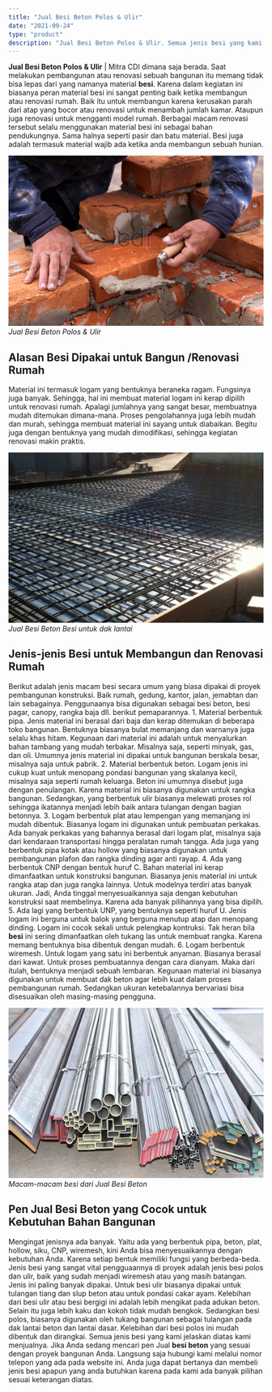 ```yaml
---
title: "Jual Besi Beton Polos & Ulir"
date: "2021-09-24"
type: "product"
description: "Jual Besi Beton Polos & Ulir. Semua jenis besi yang kami jelaskan diatas kami menjualnya. Jika Anda sedang mencari pen Jual **besi beton** yang sesuai denga..."
---
```


**Jual Besi Beton Polos & Ulir** | Mitra CDI dimana saja berada. Saat melakukan pembangunan atau renovasi sebuah bangunan itu memang tidak bisa lepas dari yang namanya material **besi**. Karena dalam kegiatan ini biasanya peran material besi ini sangat penting baik ketika membangun atau renovasi rumah. Baik itu untuk membangun karena kerusakan parah dari atap yang bocor atau renovasi untuk menambah jumlah kamar. Ataupun juga renovasi untuk mengganti model rumah. Berbagai macam renovasi tersebut selalu menggunakan material besi ini sebagai bahan pendukungnya. Sama halnya seperti pasir dan batu material. Besi juga adalah termasuk material wajib ada ketika anda membangun sebuah hunian.

![Jual Besi Beton Polos & Ulir](/images/blog/jasa-tukang-bangunan.jpg)
*Jual Besi Beton Polos & Ulir*

 ## Alasan Besi Dipakai untuk Bangun /Renovasi Rumah
    
Material ini termasuk logam yang bentuknya beraneka ragam. Fungsinya juga banyak. Sehingga, hal ini membuat material logam ini kerap dipilih untuk renovasi rumah. Apalagi jumlahnya yang sangat besar, membuatnya mudah ditemukan dimana-mana. Proses pengolahannya juga lebih mudah dan murah, sehingga membuat material ini sayang untuk diabaikan. Begitu juga dengan bentuknya yang mudah dimodifikasi, sehingga kegiatan renovasi makin praktis.

![Bondek Lantai](/images/blog/bondek-untuk-lantai.jpg)
*Jual Besi Beton Besi untuk dak lantai*

 ## Jenis-jenis Besi untuk Membangun dan Renovasi Rumah
    
Berikut adalah jenis macam besi secara umum yang biasa dipakai di proyek pembangunan konstruksi. Baik rumah, gedung, kantor, jalan, jemabtan dan lain sebagainya. Penggunaanya bisa digunakan sebagai besi beton, besi pagar, canopy, rangka baja dll. berikut pemaparannya.
1\. Material berbentuk pipa. Jenis material ini berasal dari baja dan kerap ditemukan di beberapa toko bangunan. Bentuknya biasanya bulat memanjang dan warnanya juga selalu khas hitam. Kegunaan dari material ini adalah untuk menyalurkan bahan tambang yang mudah terbakar. Misalnya saja, seperti minyak, gas, dan oli. Umumnya jenis material ini dipakai untuk bangunan berskala besar, misalnya saja untuk pabrik.
2\. Material berbentuk beton. Logam jenis ini cukup kuat untuk menopang pondasi bangunan yang skalanya kecil, misalnya saja seperti rumah keluarga. Beton ini umumnya disebut juga dengan penulangan. Karena material ini biasanya digunakan untuk rangka bangunan. Sedangkan, yang berbentuk ulir biasanya melewati proses rol sehingga ikatannya menjadi lebih baik antara tulangan dengan bagian betonnya.
3\. Logam berbentuk plat atau lempengan yang memanjang ini mudah dibentuk. Biasanya logam ini digunakan untuk pembuatan perkakas. Ada banyak perkakas yang bahannya berasal dari logam plat, misalnya saja dari kendaraan transportasi hingga peralatan rumah tangga. Ada juga yang berbentuk pipa kotak atau hollow yang biasanya digunakan untuk pembangunan plafon dan rangka dinding agar anti rayap.
4\. Ada yang berbentuk CNP dengan bentuk huruf C. Bahan material ini kerap dimanfaatkan untuk konstruksi bangunan. Biasanya jenis material ini untuk rangka atap dan juga rangka lainnya. Untuk modelnya terdiri atas banyak ukuran. Jadi, Anda tinggal menyesuaikannya saja dengan kebutuhan konstruksi saat membelinya. Karena ada banyak pilihannya yang bisa dipilih.
5\. Ada lagi yang berbentuk UNP, yang bentuknya seperti huruf U. Jenis logam ini berguna untuk balok yang berguna menutup atap dan menopang dinding. Logam ini cocok sekali untuk pelengkap kontruksi. Tak heran bila **besi** ini sering dimanfaatkan oleh tukang las untuk membuat rangka. Karena memang bentuknya bisa dibentuk dengan mudah.
6\. Logam berbentuk wiremesh. Untuk logam yang satu ini berbentuk anyaman. Biasanya berasal dari kawat. Untuk proses pembuatannya dengan cara dianyam. Maka dari itulah, bentuknya menjadi sebuah lembaran. Kegunaan material ini biasanya digunakan untuk membuat dak beton agar lebih kuat dalam proses pembangunan rumah. Sedangkan ukuran ketebalannya bervariasi bisa disesuaikan oleh masing-masing pengguna.

![Jual Besi Beton Polos & Ulir](/images/blog/harga-besi.jpg)
*Macam-macam besi dari Jual Besi Beton*

 ## Pen Jual Besi Beton yang Cocok untuk Kebutuhan Bahan Bangunan
    
Mengingat jenisnya ada banyak. Yaitu ada yang berbentuk pipa, beton, plat, hollow, siku, CNP, wiremesh, kini Anda bisa menyesuaikannya dengan kebutuhan Anda. Karena setiap bentuk memiliki fungsi yang berbeda-beda.
Jenis besi yang sangat vital pengguaannya di proyek adalah jenis besi polos dan ulir, baik yang sudah menjadi wiremesh atau yang masih batangan. Jenis ini paling banyak dipakai. Untuk besi ulir biasanya dipakai untuk tulangan tiang dan slup beton atau untuk pondasi cakar ayam. Kelebihan dari besi ulir atau besi bergigi ini adalah lebih mengikat pada adukan beton. Selain itu juga lebih kaku dan kokoh tidak mudah bengkok. Sedangkan besi polos, biasanya digunakan oleh tukang bangunan sebagai tulangan pada dak lantai beton dan lantai dasar. Kelebihan dari besi polos ini mudah dibentuk dan dirangkai.
Semua jenis besi yang kami jelaskan diatas kami menjualnya. Jika Anda sedang mencari pen Jual **besi beton** yang sesuai dengan proyek bangunan Anda. Langsung saja hubungi kami melalui nomor telepon yang ada pada website ini. Anda juga dapat bertanya dan membeli jenis besi apapun yang anda butuhkan karena pada kami ada banyak pilihan sesuai keterangan diatas.

